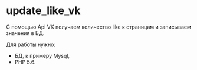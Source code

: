 # update_like_vk
С помощью Api VK получаем количество like к страницам и записываем значения в БД.

Для работы нужно:
- БД, к примеру Mysql,
- PHP 5.6.
